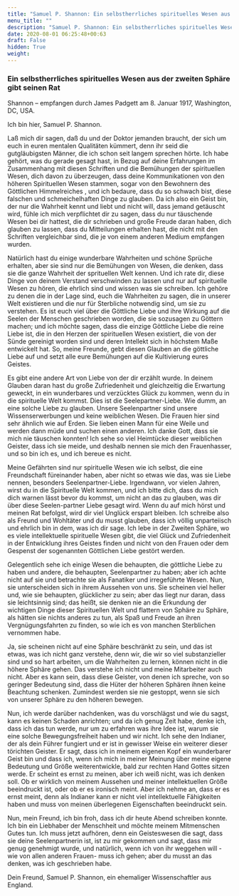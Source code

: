 ```yaml
---
title: "Samuel P. Shannon: Ein selbstherrliches spirituelles Wesen aus der zweiten Sphäre gibt seinen Rat"
menu_title: ""
description: "Samuel P. Shannon: Ein selbstherrliches spirituelles Wesen aus der zweiten Sphäre gibt seinen Rat"
date: 2020-08-01 06:25:48+00:63
draft: False
hidden: True
weight:
---
```

### Ein selbstherrliches spirituelles Wesen aus der zweiten Sphäre gibt seinen Rat

Shannon – empfangen durch James Padgett am 8. Januar 1917, Washington, DC, USA.

Ich bin hier, Samuel P. Shannon.

Laß mich dir sagen, daß du und der Doktor jemanden braucht, der sich um euch in euren mentalen Qualitäten kümmert, denn ihr seid die gutgläubigsten Männer, die ich schon seit langem sprechen hörte. Ich habe gehört, was du gerade gesagt hast, in Bezug auf deine Erfahrungen im Zusammenhang mit diesen Schriften und die Bemühungen der spirituellen Wesen, dich davon zu überzeugen, dass deine Kommunikationen von den höheren  Spirituellen Wesen stammen, sogar von den Bewohnern des Göttlichen Himmelreiches , und ich bedaure, dass du so schwach bist, diese falschen und schmeichelhaften Dinge zu glauben. Da ich also ein Geist bin, der nur die Wahrheit kennt und liebt und nicht will, dass jemand getäuscht wird, fühle ich mich verpflichtet dir zu sagen, dass du nur täuschende Wesen bei dir hattest, die dir schrieben und große Freude daran haben, dich glauben zu lassen, dass du Mitteilungen erhalten hast, die nicht mit den Schriften vergleichbar sind, die je von einem anderen Medium empfangen wurden.

Natürlich hast du einige wunderbare Wahrheiten und schöne Sprüche erhalten, aber sie sind nur die Bemühungen von Wesen, die denken, dass sie die ganze Wahrheit der sprituellen Welt kennen. Und ich rate dir, diese Dinge von deinem Verstand verschwinden zu lassen und nur auf spirituelle Wesen zu hören, die ehrlich sind und wissen was sie schreiben. Ich gehöre zu denen die in der Lage sind, euch die Wahrheiten zu sagen, die in unserer Welt existieren und die nur für Sterbliche notwendig sind, um sie zu verstehen. Es ist euch viel über die Göttliche Liebe und ihre Wirkung auf die Seelen der Menschen geschrieben worden, die sie sozusagen zu Göttern machen; und ich möchte sagen, dass die einzige Göttliche Liebe die reine Liebe ist, die in den Herzen der spirituellen Wesen existiert, die von der Sünde gereinigt worden sind und deren Intellekt sich in höchstem Maße entwickelt hat. So, meine Freunde, gebt diesen Glauben an die göttliche Liebe auf und setzt alle eure Bemühungen auf die Kultivierung eures Geistes.

Es gibt eine andere Art von Liebe von der dir erzählt wurde. In deinem Glauben daran hast du große Zufriedenheit und gleichzeitig die Erwartung geweckt, in ein wunderbares und verzücktes Glück zu kommen, wenn du in die spirituelle Welt kommst. Dies ist die Seelepartner-Liebe. Wie dumm, an eine solche Liebe zu glauben. Unsere Seelenpartner sind unsere Wissenserwerbungen und keine weiblichen Wesen. Die Frauen hier sind sehr ähnlich wie auf Erden. Sie lieben einen Mann für eine Weile und werden dann müde und suchen einen anderen. Ich danke Gott, dass sie mich nie täuschen konnten! Ich sehe so viel Heimtücke dieser weiblichen Geister, dass ich sie meide, und deshalb nennen sie mich den Frauenhasser, und so bin ich es, und ich bereue es nicht.

Meine Gefährten sind nur spirituelle Wesen wie ich selbst, die eine Freundschaft füreinander haben, aber nicht so etwas wie das, was sie Liebe nennen, besonders Seelenpartner-Liebe. Irgendwann, vor vielen Jahren, wirst du in die Spirituelle Welt kommen, und ich bitte dich, dass du mich dich warnen lässt bevor du kommst, um nicht an das zu glauben, was dir über diese Seelen-partner Liebe gesagt wird. Wenn du auf mich hörst und meinen Rat befolgst, wird dir viel Unglück erspart bleiben. Ich schreibe also als Freund und Wohltäter und du musst glauben, dass ich völlig unparteiisch und ehrlich bin in dem, was ich dir sage. Ich lebe in der Zweiten Sphäre, wo es viele intellektuelle spirituelle Wesen gibt, die viel Glück und Zufriedenheit in der Entwicklung ihres Geistes finden und nicht von den Frauen oder dem Gespenst der sogenannten Göttlichen Liebe gestört werden.

Gelegentlich sehe ich einige Wesen die behaupten, die göttliche Liebe zu haben und andere, die behaupten, Seelenpartner zu haben; aber ich achte nicht auf sie und betrachte sie als Fanatiker und irregeführte Wesen. Nun, sie unterscheiden sich in ihrem Aussehen von uns. Sie scheinen viel heller und, wie sie behaupten, glücklicher zu sein; aber das liegt nur daran, dass sie leichtsinnig sind; das heißt, sie denken nie an die Erkundung der wichtigen Dinge dieser Spirituellen Welt und flattern von Sphäre zu Sphäre, als hätten sie nichts anderes zu tun, als Spaß und Freude an ihren Vergnügungsfahrten zu finden, so wie ich es von manchen Sterblichen vernommen habe.

Ja, sie scheinen nicht auf eine Sphäre beschränkt zu sein, und das ist etwas, was ich nicht ganz verstehe, denn wir, die wir so viel substanzieller sind und so hart arbeiten, um die Wahrheiten zu lernen, können nicht in die höhere Sphäre gehen. Das verstehe ich nicht und meine Mitarbeiter auch nicht. Aber es kann sein, dass diese Geister, von denen ich spreche, von so geringer Bedeutung sind, dass die Hüter der höheren Sphären ihnen keine Beachtung schenken. Zumindest werden sie nie gestoppt, wenn sie sich von unserer Sphäre zu den höheren bewegen.

Nun, ich werde darüber nachdenken, was du vorschlägst und wie du sagst, kann es keinen Schaden anrichten; und da ich genug Zeit habe,  denke ich, dass ich das tun werde, nur um zu erfahren was ihre Idee ist, warum sie eine solche Bewegungsfreiheit haben und wir nicht. Ich sehe den Indianer, der als dein Führer fungiert und er ist in gewisser Weise ein weiterer dieser törichten Geister. Er sagt, dass ich in meinem eigenen Kopf ein wunderbarer Geist bin und dass ich, wenn ich mich in meiner Meinung über meine eigene Bedeutung und Größe weiterentwickle, bald zur rechten Hand Gottes sitzen werde. Er scheint es ernst zu meinen, aber ich weiß nicht, was ich denken soll. Ob er wirklich von meinem Aussehen und meiner intellektuellen Größe beeindruckt ist, oder ob er es ironisch meint. Aber ich nehme an, dass er es ernst meint, denn als Indianer kann er nicht viel intellektuelle Fähigkeiten haben und muss von meinen überlegenen Eigenschaften beeindruckt sein.

Nun, mein Freund, ich bin froh, dass ich dir heute Abend schreiben konnte. Ich bin ein Liebhaber der Menschheit und möchte meinem Mitmenschen Gutes tun. Ich muss jetzt aufhören, denn ein Geisteswesen die sagt, dass sie deine Seelenpartnerin ist, ist zu mir gekommen und sagt, dass mir genug genehmigt wurde, und natürlich, wenn ich von ihr weggehen will - wie von allen anderen Frauen- muss ich gehen; aber du musst an das denken, was ich geschrieben habe.

Dein Freund, Samuel P. Shannon, ein ehemaliger Wissenschaftler aus England.
